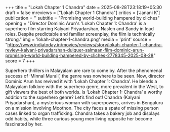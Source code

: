 +++
title = "Lokah Chapter 1 Chandra"
date = 2025-08-28T23:18:19+05:30
draft = false
mreviews = ["Lokah Chapter 1 Chandra"]
critics = ['Janani K']
publication = ''
subtitle = "Promising world-building hampered by cliches"
opening = "Director Dominic Arun's 'Lokah Chapter 1: Chandra' is a superhero film starring Kalyani Priyadarshan, Naslen and Sandy in lead roles. Despite predictable and familiar screenplay, the film is technically strong."
img = 'lokah-chapter-1-chandra.png'
media = 'print'
source = "https://www.indiatoday.in/movies/reviews/story/lokah-chapter-1-chandra-review-kalyani-priyadarshan-dulquer-salmaan-film-dominic-arun-promising-world-building-hampered-by-cliches-2778345-2025-08-28"
score = 7
+++

Superhero thrillers in Malayalam are rare to come by. After the phenomenal success of ‘Minnal Murali’, the genre was nowhere to be seen. Now, director Dominic Arun has revived it with ‘Lokah Chapter 1: Chandra’. He blends a Malayalam folklore with the superhero genre, more prevalent in the West, to gift viewers the best of both worlds. Is ‘Lokah Chapter 1: Chandra’ a worthy addition to the superhero genre? Let’s find out! Chandra (Kalyani Priyadarshan), a mysterious woman with superpowers, arrives in Bengaluru on a mission involving Moothon. The city faces a spate of missing person cases linked to organ trafficking. Chandra takes a bakery job and displays odd habits, while three curious young men living opposite her become fascinated by her.
